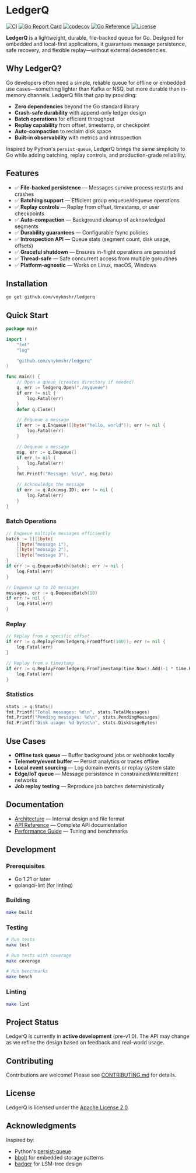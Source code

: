 # LedgerQ

[![CI](https://github.com/vnykmshr/ledgerq/workflows/CI/badge.svg)](https://github.com/vnykmshr/ledgerq/actions)
[![Go Report Card](https://goreportcard.com/badge/github.com/vnykmshr/ledgerq)](https://goreportcard.com/report/github.com/vnykmshr/ledgerq)
[![codecov](https://codecov.io/gh/vnykmshr/ledgerq/branch/main/graph/badge.svg)](https://codecov.io/gh/vnykmshr/ledgerq)
[![Go Reference](https://pkg.go.dev/badge/github.com/vnykmshr/ledgerq.svg)](https://pkg.go.dev/github.com/vnykmshr/ledgerq)
[![License](https://img.shields.io/badge/License-Apache%202.0-blue.svg)](LICENSE)

**LedgerQ** is a lightweight, durable, file-backed queue for Go. Designed for embedded and local-first applications, it guarantees message persistence, safe recovery, and flexible replay—without external dependencies.

## Why LedgerQ?

Go developers often need a simple, reliable queue for offline or embedded use cases—something lighter than Kafka or NSQ, but more durable than in-memory channels. LedgerQ fills that gap by providing:

- **Zero dependencies** beyond the Go standard library
- **Crash-safe durability** with append-only ledger design
- **Batch operations** for efficient throughput
- **Replay capability** from offset, timestamp, or checkpoint
- **Auto-compaction** to reclaim disk space
- **Built-in observability** with metrics and introspection

Inspired by Python's `persist-queue`, LedgerQ brings the same simplicity to Go while adding batching, replay controls, and production-grade reliability.

## Features

- ✅ **File-backed persistence** — Messages survive process restarts and crashes
- ✅ **Batching support** — Efficient group enqueue/dequeue operations
- ✅ **Replay controls** — Replay from offset, timestamp, or user checkpoints
- ✅ **Auto-compaction** — Background cleanup of acknowledged segments
- ✅ **Durability guarantees** — Configurable fsync policies
- ✅ **Introspection API** — Queue stats (segment count, disk usage, offsets)
- ✅ **Graceful shutdown** — Ensures in-flight operations are persisted
- ✅ **Thread-safe** — Safe concurrent access from multiple goroutines
- ✅ **Platform-agnostic** — Works on Linux, macOS, Windows

## Installation

```bash
go get github.com/vnykmshr/ledgerq
```

## Quick Start

```go
package main

import (
	"fmt"
	"log"

	"github.com/vnykmshr/ledgerq"
)

func main() {
	// Open a queue (creates directory if needed)
	q, err := ledgerq.Open("./myqueue")
	if err != nil {
		log.Fatal(err)
	}
	defer q.Close()

	// Enqueue a message
	if err := q.Enqueue([]byte("hello, world")); err != nil {
		log.Fatal(err)
	}

	// Dequeue a message
	msg, err := q.Dequeue()
	if err != nil {
		log.Fatal(err)
	}
	fmt.Printf("Message: %s\n", msg.Data)

	// Acknowledge the message
	if err := q.Ack(msg.ID); err != nil {
		log.Fatal(err)
	}
}
```

### Batch Operations

```go
// Enqueue multiple messages efficiently
batch := [][]byte{
	[]byte("message 1"),
	[]byte("message 2"),
	[]byte("message 3"),
}
if err := q.EnqueueBatch(batch); err != nil {
	log.Fatal(err)
}

// Dequeue up to 10 messages
messages, err := q.DequeueBatch(10)
if err != nil {
	log.Fatal(err)
}
```

### Replay

```go
// Replay from a specific offset
if err := q.ReplayFrom(ledgerq.FromOffset(100)); err != nil {
	log.Fatal(err)
}

// Replay from a timestamp
if err := q.ReplayFrom(ledgerq.FromTimestamp(time.Now().Add(-1 * time.Hour))); err != nil {
	log.Fatal(err)
}
```

### Statistics

```go
stats := q.Stats()
fmt.Printf("Total messages: %d\n", stats.TotalMessages)
fmt.Printf("Pending messages: %d\n", stats.PendingMessages)
fmt.Printf("Disk usage: %d bytes\n", stats.DiskUsageBytes)
```

## Use Cases

- **Offline task queue** — Buffer background jobs or webhooks locally
- **Telemetry/event buffer** — Persist analytics or traces offline
- **Local event sourcing** — Log domain events or replay system state
- **Edge/IoT queue** — Message persistence in constrained/intermittent networks
- **Job replay testing** — Reproduce job batches deterministically

## Documentation

- [Architecture](docs/architecture.md) — Internal design and file format
- [API Reference](https://pkg.go.dev/github.com/vnykmshr/ledgerq) — Complete API documentation
- [Performance Guide](docs/performance.md) — Tuning and benchmarks

## Development

### Prerequisites

- Go 1.21 or later
- golangci-lint (for linting)

### Building

```bash
make build
```

### Testing

```bash
# Run tests
make test

# Run tests with coverage
make coverage

# Run benchmarks
make bench
```

### Linting

```bash
make lint
```

## Project Status

LedgerQ is currently in **active development** (pre-v1.0). The API may change as we refine the design based on feedback and real-world usage.

## Contributing

Contributions are welcome! Please see [CONTRIBUTING.md](CONTRIBUTING.md) for details.

## License

LedgerQ is licensed under the [Apache License 2.0](LICENSE).

## Acknowledgments

Inspired by:
- Python's [persist-queue](https://github.com/peter-wangxu/persist-queue)
- [bbolt](https://github.com/etcd-io/bbolt) for embedded storage patterns
- [badger](https://github.com/dgraph-io/badger) for LSM-tree design
